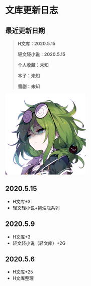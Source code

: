 # 文库更新日志

## 最近更新日期

> **H文库：2020.5.15**
>
> **轻文轻小说：2020.5.15**
>
> **个人收藏：未知**
>
> **本子：未知**
>
> **番剧：未知**



![](.gitbook/assets/019_007.png)

## 2020.5.15

* H文库+3
* 轻文轻小说+拖油瓶系列

## 2020.5.9

* H文库+3
* 轻文轻小说（轻文库）+2G

## 2020.5.6

* H文库+25
* H文库整理

